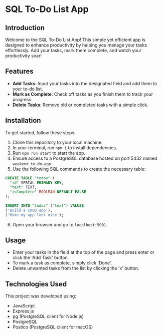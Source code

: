 # SQL To-Do List App

## Introduction
Welcome to the SQL To-Do List App! This simple yet efficient app is designed to enhance productivity by helping you manage your tasks effortlessly. Add your tasks, mark them complete, and watch your productivity soar!

## Features
- **Add Tasks**: Input your tasks into the designated field and add them to your to-do list.
- **Mark as Complete**: Check off tasks as you finish them to track your progress.
- **Delete Tasks**: Remove old or completed tasks with a simple click.

## Installation
To get started, follow these steps:
1. Clone this repository to your local machine.
2. In your terminal, run `npm i` to install dependencies.
3. Run `npm run start` to start the app.
4. Ensure access to a PostgreSQL database hosted on port 5432 named `weekend_to-do-app`.
5. Use the following SQL commands to create the necessary table:

```sql
CREATE TABLE "todos" (
  "id" SERIAL PRIMARY KEY,
  "text" TEXT,
  "isComplete" BOOLEAN DEFAULT FALSE
);

INSERT INTO "todos" ("text") VALUES 
('Build a CRUD app'),
('Make my app look nice');
```

6. Open your browser and go to `localhost:5001`.

## Usage
- Enter your tasks in the field at the top of the page and press enter or click the 'Add Task' button.
- To mark a task as complete, simply click 'Done'.
- Delete unwanted tasks from the list by clicking the 'x' button.

## Technologies Used
This project was developed using:
- JavaScript
- Express.js
- pg (PostgreSQL client for Node.js)
- PostgreSQL
- Postico (PostgreSQL client for macOS)
